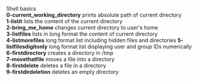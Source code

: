 Shell basics  
**0-current_working_directory** prints absolute path of current directory  
**1-listit** lists the content of the current directory  
**2-bring_me_home** changes current directory to user's home  
**3-listfiles** lists in long format the content of current directory  
**4-listmorefiles** long format list including hidden files and directories
**5-listfilesdigitonly** long format list displaying user and group IDs numerically  
**6-firstdirectory** creates a directory in /tmp  
**7-movethatfile** moves a file into a directory  
**8-firstdelete** deletes a file in a directory  
**9-firstdirdeletion** deletes an empty directory

